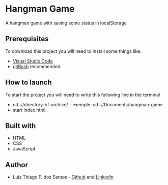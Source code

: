# Hangman Game
 A hangman game with saving some status in localStorage
## Prerequisites
To download this project you will need to install some things like:
* [Visual Studio Code](https://code.visualstudio.com/download)
* [gitBash](https://gitforwindows.org/) recommended

## How to launch
To start the project you will need to write this following line in the terminal
* cd ~/directory-of-archive/ - exemple: cd ~/Documents/hangman-game
* start index.html

## Built with
* HTML
* CSS
* JavaScript

## Author
* Luiz Thiago F. dos Santos - [Github](https://github.com/Thiago-Fers7) and [LinkedIn](https://www.linkedin.com/in/luiz-thiago-096718206/)
